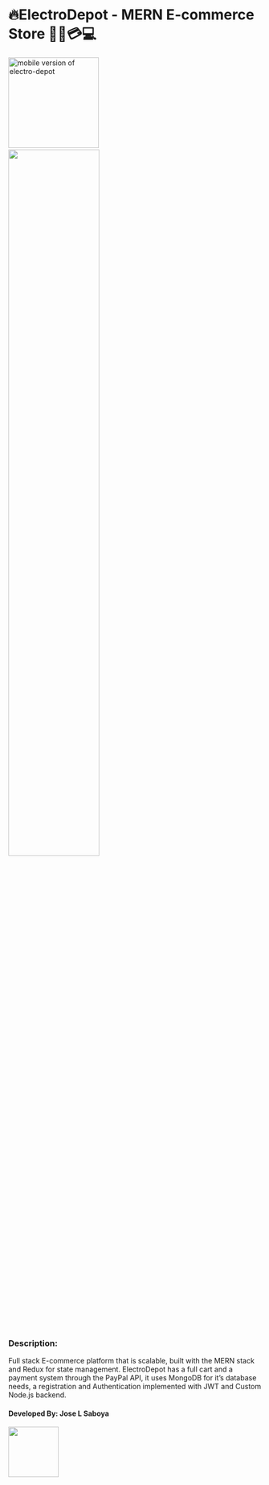 # :fire:ElectroDepot - MERN E-commerce Store 📲🛒💳💻

<img src="https://user-images.githubusercontent.com/16430662/206128114-8e33cd29-ecd8-4afa-949c-29a686092296.png" alt="mobile version of electro-depot" width="180">&nbsp;&nbsp;&nbsp;&nbsp;&nbsp;&nbsp;&nbsp;&nbsp;&nbsp;&nbsp;&nbsp;&nbsp;&nbsp;&nbsp;<img src="https://personal-portfolio-2020.s3.amazonaws.com/electroDepotPreview.gif" width="60%">

### Description:
Full stack E-commerce platform that is scalable, built with the MERN stack and Redux for state management. ElectroDepot has a full cart and a payment system through the PayPal API, it uses MongoDB for it’s database needs, a registration and Authentication implemented with JWT and Custom Node.js backend.

#### Developed By: Jose L Saboya
<img src="https://raw.githubusercontent.com/SaboyaDev/SaboyaDev/main/default.png" width="100">
